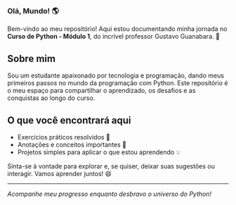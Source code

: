 ### Olá, Mundo! 🌎

Bem-vindo ao meu repositório! Aqui estou documentando minha jornada no **Curso de Python - Módulo 1**, do incrível professor Gustavo Guanabara. 🚀

## Sobre mim
Sou um estudante apaixonado por tecnologia e programação, dando meus primeiros passos no mundo da programação com Python. Este repositório é o meu espaço para compartilhar o aprendizado, os desafios e as conquistas ao longo do curso.

## O que você encontrará aqui
- Exercícios práticos resolvidos 🎯
- Anotações e conceitos importantes 📘
- Projetos simples para aplicar o que estou aprendendo 💡

Sinta-se à vontade para explorar e, se quiser, deixar suas sugestões ou interagir. Vamos aprender juntos! 😄

---

_Acompanhe meu progresso enquanto desbravo o universo do Python!_
